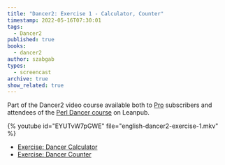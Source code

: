 ```yaml
---
title: "Dancer2: Exercise 1 - Calculator, Counter"
timestamp: 2022-05-16T07:30:01
tags:
  - Dancer2
published: true
books:
  - dancer2
author: szabgab
types:
  - screencast
archive: true
show_related: true
---
```



Part of the Dancer2 video course available both to [Pro](/pro) subscribers and attendees of the [Perl Dancer course](https://leanpub.com/c/dancer) on Leanpub.


{% youtube id="EYUTvW7pGWE" file="english-dancer2-exercise-1.mkv" %}

* [Exercise: Dancer Calculator](https://code-maven.com/slides/dancer/exercise-dancer-calculator)
* [Exercise: Dancer Counter](https://code-maven.com/slides/dancer/exercise-dancer-counter)


